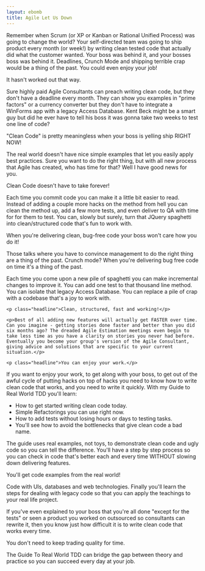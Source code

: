 ```yaml
---
layout: ebomb
title: Agile Let Us Down
---
```

<article>
  <p>
    Remember when Scrum (or XP or Kanban or Rational Unified Process) was going to change the world? Your self-directed team was going to ship product every month (or week!) by writing clean tested code that actually did what the customer wanted. Your boss was behind it, and your bosses boss was behind it. Deadlines, Crunch Mode and shipping terrible crap would be a thing of the past. You could even enjoy your job!
  </p>
  <p class="headline">It hasn't worked out that way.</p>
  <p>
    Sure highly paid Agile Consultants can preach writing clean code, but they don't have a deadline every month. They can show you examples in "prime factors" or a currency converter but they don't have to integrate a WinForms app with a legacy Access Database. Kent Beck might be a smart guy but did he ever have to tell his boss it was gonna take two weeks to test one line of code?
  </p>

  <p class="headline">"Clean Code" is pretty meaningless when your boss is yelling ship RIGHT NOW!</p>

  <p>The real world doesn't have nice simple examples that let you easily apply best practices. Sure you want to do the right thing, but with all new process that Agile has created, who has time for that? Well I have good news for you.</p>

  <p class="headline">Clean Code doesn't have to take forever!</p>

  <p>Each time you commit code you can make it a little bit easier to read. Instead of adding a couple more hacks on the method from hell you can clean the method up, add a few more tests, and even deliver to QA with time for for them to test. You can, slowly but surely, turn that JQuery spaghetti into clean/structured code that's fun to work with.</p>

  <p class="headline">When you're delivering clean, bug-free code your boss won't care how you do it!</p>

  <p>Those talks where you have to convince management to do the right thing are a thing of the past. Crunch mode? When you're delivering bug free code on time it's a thing of the past.
  </p>

  <p>
    Each time you come upon a new pile of spaghetti you can make incremental changes to improve it. You can add one test to that thousand line method. You can isolate that legacy Access Database. You can replace a pile of crap with a codebase that's a joy to work with.</p>

    <p class="headline">Clean, structured, fast and working!</p>

    <p>Best of all adding new features will actually get FASTER over time. Can you imagine - getting stories done faster and better than you did six months ago? The dreaded Agile Estimation meetings even begin to take less time as you have a clarity on stories you never had before. Eventually you become your group's version of the Agile Consultant, giving advice and solutions that are specific to your current situation.</p>

    <p class="headline">You can enjoy your work.</p>

  <p>
    If you want to enjoy your work, to get along with your boss, to get out of the awful cycle of putting hacks on top of hacks you need to know how to write clean code that works, and you need to write it quickly. With my Guide to Real World TDD you'll learn:
  </p>

  <ul class="what_you_learn">
    <li>How to get started writing clean code today.</li>
    <li>Simple Refactorings you can use right now.</li>
    <li>How to add tests without losing hours or days to testing tasks.</li>
    <li>You'll see how to avoid the bottlenecks that give clean code a bad name.</li>
  </ul>
  <p>The guide uses real examples, not toys, to demonstrate clean code and ugly code so you can tell the difference. You'll have a step by step process so you can check in code that's better each and every time WITHOUT slowing down delivering features.</p>

  <p>You'll get code examples from the real world!</p>

  <p>Code with UIs, databases and web technologies. Finally you'll learn the steps for dealing with legacy code so that you can apply the teachings to your real life project.</p>
  <p>If you've even explained to your boss that you're all done "except for the tests" or seen a product you worked on outsourced so consultants can rewrite it, then you know just how difficult it is to write clean code that works every time.</p>
  <p>You don't need to keep trading quality for time.</p>

  <p>The Guide To Real World TDD can bridge the gap between theory and practice so you can succeed every day at your job.</p>
</article>
